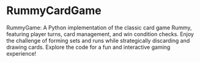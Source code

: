 # RummyCardGame

RummyGame: A Python implementation of the classic card game Rummy, featuring player turns, card management, and win condition checks. Enjoy the challenge of forming sets and runs while strategically discarding and drawing cards. Explore the code for a fun and interactive gaming experience!
